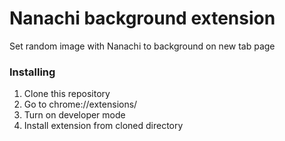 # Nanachi background extension

Set random image with Nanachi to background on new tab page

### Installing

1. Clone this repository
2. Go to chrome://extensions/
3. Turn on developer mode
4. Install extension from cloned directory

